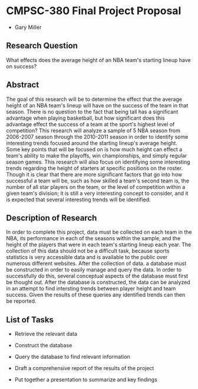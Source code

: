 # CMPSC-380 Final Project Proposal

+ Gary Miller

## Research Question

What effects does the average height of an NBA team's starting lineup have on success?

## Abstract

The goal of this research will be to determine the effect that the average height of an NBA team's lineup will have on the success of the team in that season. There is no question to the fact that being tall has a significant advantage when playing basketball, but how significant does this advantage effect the success of a team at the sport's highest level of competition? This research will analyze a sample of 5 NBA season from 2006-2007 season through the 2010-2011 season in order to identify some interesting trends focused around the starting lineup's average height. Some key points that will be focused on is how much height can effect a team's ability to make the playoffs, win championships, and simply regular season games. This research will also focus on identifying some interesting trends regarding the height of starters at specific positions on the roster. Though it is clear that there are more significant factors that go into how successful a team will be, such as how skilled a team's second team is, the number of all star players on the team, or the level of competition within a given team's division; it is still a very interesting concept to consider, and it is expected that several interesting trends will be identified.

## Description of Research

In order to complete this project, data must be collected on each team in the NBA, its performance in each of the seasons within the sample, and the height of the players that were in each team's starting lineup each year. The collection of this data should not be a difficult task, because sports statistics is very accessible data and is available to the public over numerous different websites. After the collection of data. a database must be constructed in order to easily manage and query the data. In order to successfully do this, several conceptual aspects of the database must first be thought out. After the database is constructed, the data can be analyzed in an attempt to find intersting trends between player height and team success. Given the results of these queries any identified trends can then be reported.

## List of Tasks

+ Retrieve the relevant data

+ Construct the database

+ Query the database to find relevant information

+ Draft a comprehensive report of the results of the project

+ Put together a presentation to summarize and key findings
